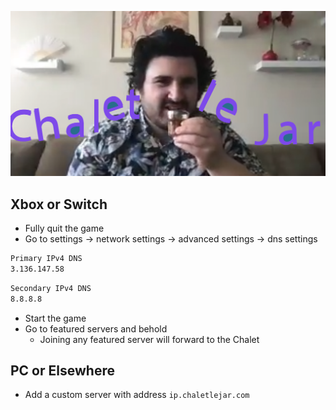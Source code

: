 <div align="center">

![Chalet le Jar](docs/client/public/assets/social.png)

</div>

## Xbox or Switch

- Fully quit the game
- Go to settings -> network settings -> advanced settings -> dns settings

```sh
Primary IPv4 DNS
3.136.147.58
```

```sh
Secondary IPv4 DNS
8.8.8.8
```

- Start the game
- Go to featured servers and behold
  - Joining any featured server will forward to the Chalet

## PC or Elsewhere

- Add a custom server with address `ip.chaletlejar.com`
